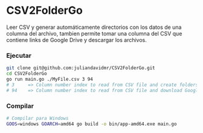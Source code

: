 # CSV2FolderGo

Leer CSV y generar automáticamente directorios con los datos de una columna del archivo, tambien permite tomar una columna del CSV que contiene links de Google Drive y descargar los archivos.

### Ejecutar

```bash
git clone git@github.com:juliandavidmr/CSV2FolderGo.git
cd CSV2FolderGo
go run main.go ./MyFile.csv 3 94
# 3     => Column number index to read from CSV file and create folders
# 94    => Column number index to read from CSV file and download Google Drive files
```

### Compilar

```bash
# Compilar para Windows
GOOS=windows GOARCH=amd64 go build -o bin/app-amd64.exe main.go
```
